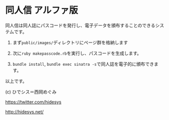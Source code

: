 # 同人信 アルファ版

同人信は同人誌にパスコードを発行し、電子データを頒布することのできるシステムです。

1. まず`public/images/`ディレクトリにページ群を格納します

2. 次に`ruby makepasscode.rb`を実行し、パスコードを生成します。

3. `bundle install`, `bundle exec sinatra -s`で同人誌を電子的に頒布できます。

以上です。

(c) ひでシス＝西岡めぐみ

https://twitter.com/hidesys

http://hidesys.net/


